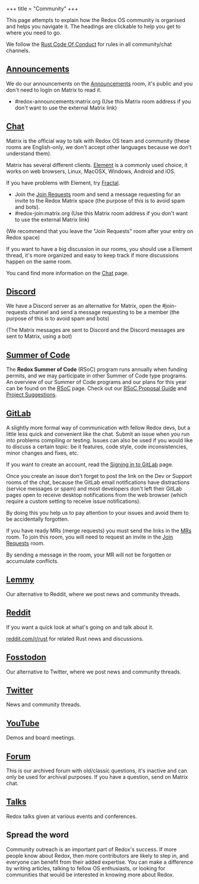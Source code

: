 +++
title = "Community"
+++

This page attempts to explain how the Redox OS community is organised and helps you navigate it.
The headings are clickable to help you get to where you need to go.

We follow the [Rust Code Of Conduct](https://www.rust-lang.org/policies/code-of-conduct) for rules in all community/chat channels.

## [Announcements](https://matrix.to/#/#redox-announcements:matrix.org)

We do our announcements on the [Announcements](https://matrix.to/#/#redox-announcements:matrix.org) room, it's public and you don't need to login on Matrix to read it.

- #redox-announcements:matrix.org (Use this Matrix room address if you don't want to use the external Matrix link)

## [Chat](https://matrix.to/#/#redox-join:matrix.org)

Matrix is the official way to talk with Redox OS team and community (these rooms are English-only, we don't accept other languages because we don't understand them).

Matrix has several different clients. [Element](https://element.io/) is a commonly used choice, it works on web browsers, Linux, MacOSX, Windows, Android and iOS.

If you have problems with Element, try [Fractal](https://gitlab.gnome.org/World/fractal).

- Join the [Join Requests](https://matrix.to/#/#redox-join:matrix.org) room and send a message requesting for an invite to the Redox Matrix space (the purpose of this is to avoid spam and bots).
- #redox-join:matrix.org (Use this Matrix room address if you don't want to use the external Matrix link)

(We recommend that you leave the "Join Requests" room after your entry on Redox space)

If you want to have a big discussion in our rooms, you should use a Element thread, it's more organized and easy to keep track if more discussions happen on the same room.

You cand find more information on the [Chat](https://doc.redox-os.org/book/chat.html) page.

## [Discord](https://discord.gg/JfggvrHGDY)

We have a Discord server as an alternative for Matrix, open the #join-requests channel and send a message requesting to be a member (the purpose of this is to avoid spam and bots)

(The Matrix messages are sent to Discord and the Discord messages are sent to Matrix, using a bot)

## [Summer of Code](/rsoc)

The **Redox Summer of Code** (RSoC) program runs annually when funding permits, and we may participate in other Summer of Code type programs.
An overview of our Summer of Code programs and our plans for this year can be found on the [RSoC](/rsoc) page.
Check out our [RSoC Proposal Guide](/rsoc-proposal-how-to) and [Project Suggestions](/rsoc-project-suggestions).

## [GitLab](https://gitlab.redox-os.org/redox-os/redox)

A slightly more formal way of communication with fellow Redox devs, but a little less quick and convenient like the chat. Submit an issue when you run into problems compiling or testing. Issues can also be used if you would like to discuss a certain topic: be it features, code style, code inconsistencies, minor changes and fixes, etc.

If you want to create an account, read the [Signing in to GitLab](https://doc.redox-os.org/book/signing-in-to-gitlab.html) page.

Once you create an issue don't forget to post the link on the Dev or Support rooms of the chat, because the GitLab email notifications have distractions (service messages or spam) and most developers don't left their GitLab pages open to receive desktop notifications from the web browser (which require a custom setting to receive issue notifications).

By doing this you help us to pay attention to your issues and avoid them to be accidentally forgotten.

If you have ready MRs (merge requests) you must send the links in the [MRs](https://matrix.to/#/#redox-mrs:matrix.org) room. To join this room, you will need to request an invite in the [Join Requests](https://matrix.to/#/#redox-join:matrix.org) room.

By sending a message in the room, your MR will not be forgotten or accumulate conflicts.

## [Lemmy](https://lemmy.world/c/redox)

Our alternative to Reddit, where we post news and community threads.

## [Reddit](https://www.reddit.com/r/Redox/)

If you want a quick look at what's going on and talk about it.

[reddit.com/r/rust](https://www.reddit.com/r/rust) for related Rust news and discussions.

## [Fosstodon](https://fosstodon.org/@redox)

Our alternative to Twitter, where we post news and community threads.

## [Twitter](https://twitter.com/redox_os)

News and community threads.

## [YouTube](https://www.youtube.com/@RedoxOS)

Demos and board meetings.

## [Forum](https://discourse.redox-os.org/)

This is our archived forum with old/classic questions, it's inactive and can only be used for archival purposes. If you have a question, send on Matrix chat.

## [Talks](/talks/)

Redox talks given at various events and conferences.

## Spread the word

Community outreach is an important part of Redox's success. If more people know about Redox, then more contributors are likely to step in, and everyone can benefit from their added expertise. You can make a difference by writing articles, talking to fellow OS enthusiasts, or looking for communities that would be interested in knowing more about Redox.
